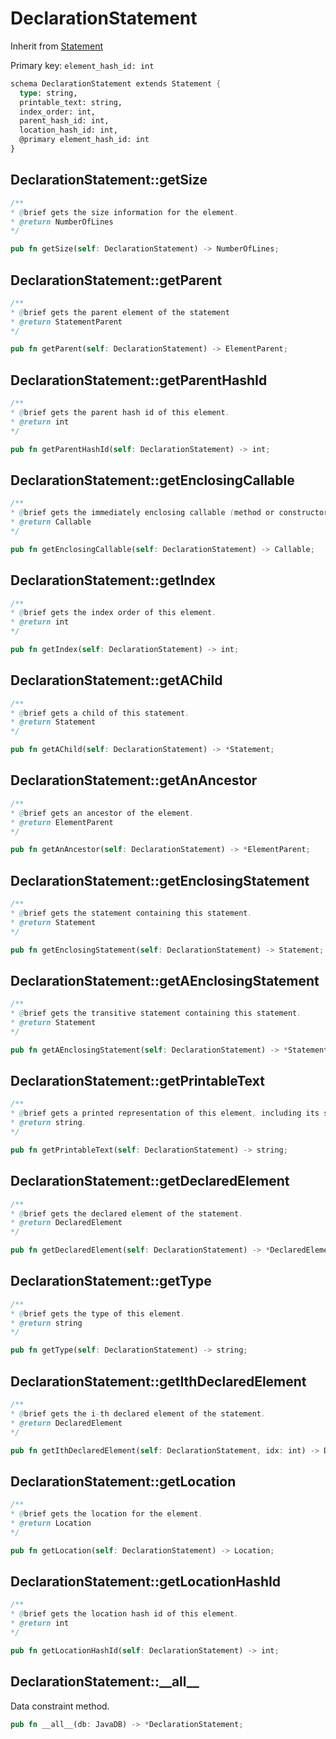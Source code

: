 # DeclarationStatement

Inherit from [Statement](./Statement.md)

Primary key: `element_hash_id: int`

```rust
schema DeclarationStatement extends Statement {
  type: string,
  printable_text: string,
  index_order: int,
  parent_hash_id: int,
  location_hash_id: int,
  @primary element_hash_id: int
}
```
## DeclarationStatement::getSize

```java
/**
* @brief gets the size information for the element.
* @return NumberOfLines
*/
```
```rust
pub fn getSize(self: DeclarationStatement) -> NumberOfLines;
```
## DeclarationStatement::getParent

```java
/**
* @brief gets the parent element of the statement
* @return StatementParent 
*/
```
```rust
pub fn getParent(self: DeclarationStatement) -> ElementParent;
```
## DeclarationStatement::getParentHashId

```java
/**
* @brief gets the parent hash id of this element.
* @return int
*/
```
```rust
pub fn getParentHashId(self: DeclarationStatement) -> int;
```
## DeclarationStatement::getEnclosingCallable

```java
/**
* @brief gets the immediately enclosing callable (method or constructor) whose body contains this statement.
* @return Callable 
*/
```
```rust
pub fn getEnclosingCallable(self: DeclarationStatement) -> Callable;
```
## DeclarationStatement::getIndex

```java
/**
* @brief gets the index order of this element.
* @return int
*/
```
```rust
pub fn getIndex(self: DeclarationStatement) -> int;
```
## DeclarationStatement::getAChild

```java
/**
* @brief gets a child of this statement.
* @return Statement 
*/
```
```rust
pub fn getAChild(self: DeclarationStatement) -> *Statement;
```
## DeclarationStatement::getAnAncestor

```java
/**
* @brief gets an ancestor of the element.
* @return ElementParent 
*/
```
```rust
pub fn getAnAncestor(self: DeclarationStatement) -> *ElementParent;
```
## DeclarationStatement::getEnclosingStatement

```java
/**
* @brief gets the statement containing this statement.
* @return Statement 
*/
```
```rust
pub fn getEnclosingStatement(self: DeclarationStatement) -> Statement;
```
## DeclarationStatement::getAEnclosingStatement

```java
/**
* @brief gets the transitive statement containing this statement.
* @return Statement 
*/
```
```rust
pub fn getAEnclosingStatement(self: DeclarationStatement) -> *Statement;
```
## DeclarationStatement::getPrintableText

```java
/**
* @brief gets a printed representation of this element, including its structure where applicable.
* @return string.
*/
```
```rust
pub fn getPrintableText(self: DeclarationStatement) -> string;
```
## DeclarationStatement::getDeclaredElement

```java
/**
* @brief gets the declared element of the statement.
* @return DeclaredElement 
*/
```
```rust
pub fn getDeclaredElement(self: DeclarationStatement) -> *DeclaredElement;
```
## DeclarationStatement::getType

```java
/**
* @brief gets the type of this element.
* @return string
*/
```
```rust
pub fn getType(self: DeclarationStatement) -> string;
```
## DeclarationStatement::getIthDeclaredElement

```java
/**
* @brief gets the i-th declared element of the statement.
* @return DeclaredElement 
*/
```
```rust
pub fn getIthDeclaredElement(self: DeclarationStatement, idx: int) -> DeclaredElement;
```
## DeclarationStatement::getLocation

```java
/**
* @brief gets the location for the element.
* @return Location
*/
```
```rust
pub fn getLocation(self: DeclarationStatement) -> Location;
```
## DeclarationStatement::getLocationHashId

```java
/**
* @brief gets the location hash id of this element.
* @return int
*/
```
```rust
pub fn getLocationHashId(self: DeclarationStatement) -> int;
```
## DeclarationStatement::\_\_all\_\_

Data constraint method.

```rust
pub fn __all__(db: JavaDB) -> *DeclarationStatement;
```
